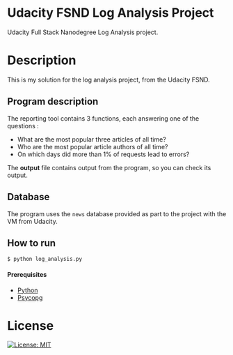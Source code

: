 # Udacity FSND Log Analysis Project
Udacity Full Stack Nanodegree Log Analysis project.
# Description
This is my solution for the log analysis project, from the Udacity FSND.
## Program description
The reporting tool contains 3 functions, each answering one of the questions :
- What are the most popular three articles of all time?
- Who are the most popular article authors of all time?
- On which days did more than 1% of requests lead to errors?

The **output** file contains output from the program, so you can check its output.
## Database
The program uses the `news` database provided as part to the project with the VM from Udacity.
## How to run 
```
$ python log_analysis.py
```
#### Prerequisites
- [Python](https://www.python.org/)
- [Psycopg](initd.org/psycopg/docs/install.html#prerequisites)
# License
[![License: MIT](https://img.shields.io/badge/License-MIT-yellow.svg)](https://opensource.org/licenses/MIT)